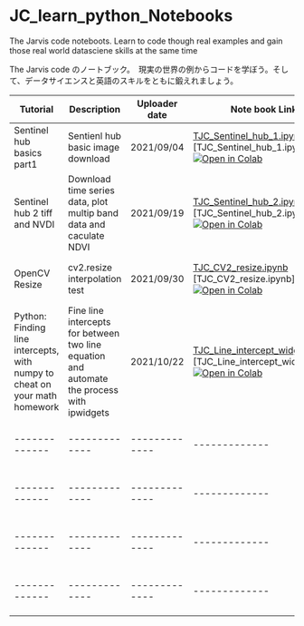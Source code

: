 # JC_learn_python_Notebooks

<pr> The Jarvis code noteboots. Learn to code though real examples and gain those real world datasciene skills at the same time</pr>

<pr> The Jarvis code のノートブック。　現実の世界の例からコードを学ぼう。そして、データサイエンスと英語のスキルをともに鍛えれましょう。</pr>




| Tutorial | Description | Uploader date | Note book Link | blog Link | Video Link |
| ------------- | ------------- | ------------- | ------------- | ------------- | ------------- |
| Sentinel hub basics part1 | Sentienl hub basic image download | 2021/09/04 | <a href="https://github.com/JarvisSan22/JC_learn_python_Notebooks/blob/main/TJC_Sentinel_hub_1.ipynb" download="TJC_Sentinel_hub_1.ipynb">TJC_Sentinel_hub_1.ipynb</a> [TJC_Sentinel_hub_1.ipynb] [![Open in Colab](https://colab.research.google.com/assets/colab-badge.svg)](https://colab.research.google.com/drive/1a1dU4hRnfp5JG8jAvgLVUdmvp1wbpWwT?usp=sharing) | [Blog link for API set up](https://jarvisjapan.com/2021/09/04/sentinel-hub-1create-a-api-code-and-basic-download%e3%80%80english-%e3%81%a8%e6%97%a5%e6%9c%ac%e8%aa%9e/) | In the works |
| Sentinel hub 2 tiff and NVDI | Download time series data, plot multip band data and caculate NDVI | 2021/09/19 |  <a href="https://github.com/JarvisSan22/JC_learn_python_Notebooks/blob/main/TJC_Sentinel_hub_2.ipynb" download="TJC_Sentinel_hub_2.ipynb">TJC_Sentinel_hub_2.ipynb</a> [TJC_Sentinel_hub_2.ipynb] [![Open in Colab](https://colab.research.google.com/assets/colab-badge.svg)](https://colab.research.google.com/drive/1Xp5FrGiPB8ia5-mRl0nunteM244hDh2M?usp=sharing)  | [日本語版](https://jarvisjapan.com/2021/09/19/sentinel-hub-2-%e6%97%a5%e6%9c%ac%e8%aa%9e%e7%89%88%e4%ba%ba%e5%b7%a5%e8%a1%9b%e6%98%9f%e7%94%bb%e5%83%8f%e3%81%ae%e6%99%82%e7%b3%bb%e5%88%97%e3%83%90%e3%83%b3%e3%83%89%e3%81%ae%e3%83%87%e3%83%bc/)　| ------------- |
| OpenCV Resize  | cv2.resize interpolation test | 2021/09/30 | <a href="https://github.com/JarvisSan22/JC_learn_python_Notebooks/blob/main/TJC_CV2_resize.ipynb" download="TJC_CV2_resize.ipynb">TJC_CV2_resize.ipynb</a> [TJC_CV2_resize.ipynb] [![Open in Colab](https://colab.research.google.com/assets/colab-badge.svg)](https://colab.research.google.com/drive/1a1dU4hRnfp5JG8jAvgLVUdmvp1wbpWwT?usp=sharing)  | [日本語版](https://jarvisjapan.com/2021/09/30/python-open-cv-resize-%ef%bc%88%e6%97%a5%e6%9c%ac%e8%aa%9e%ef%bc%89/) | ------------- |
| Python: Finding line intercepts, with numpy to cheat on your math homework | Fine line intercepts for between two line equation and automate the process with ipwidgets |2021/10/22 |  <a href="https://github.com/JarvisSan22/JC_learn_python_Notebooks/blob/main/TJC_Line_intercept_widget.ipynb" download="TJC_Line_intercept_widget.ipyn">TJC_Line_intercept_widget.ipyn</a> [TJC_Line_intercept_widget.ipyn] [![Open in Colab](https://colab.research.google.com/assets/colab-badge.svg)](https://colab.research.google.com/github/JarvisSan22/JC_learn_python_Notebooks/blob/main/TJC_Line_intercept_widget.ipynb) |[ Blog (English)](https://jarvisjapan.com/2021/10/22/python-finding-line-intercepts-with-numpy-to-cheat-on-your-math-homework/) | ------------- |
| ------------- | ------------- | ------------- | ------------- | ------------- | ------------- |
| ------------- | ------------- | ------------- | ------------- | ------------- | ------------- |
| ------------- | ------------- | ------------- | ------------- | ------------- | ------------- |
| ------------- | ------------- | ------------- | ------------- | ------------- | ------------- |



